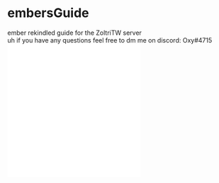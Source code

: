 # embersGuide
ember rekindled guide for the ZoltriTW server<br>
uh if you have any questions feel free to dm me on discord: Oxy#4715<br>
![getting started](basics.md)<br>
![alchemy](alchemy.md)<br>
